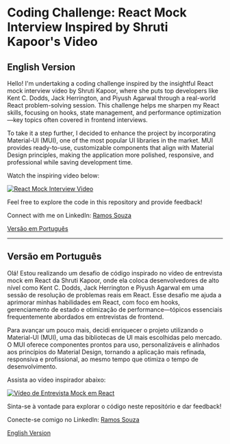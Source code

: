 # Coding Challenge: React Mock Interview Inspired by Shruti Kapoor's Video

## English Version

Hello! I'm undertaking a coding challenge inspired by the insightful React mock interview video by Shruti Kapoor, where she puts top developers like Kent C. Dodds, Jack Herrington, and Piyush Agarwal through a real-world React problem-solving session. This challenge helps me sharpen my React skills, focusing on hooks, state management, and performance optimization—key topics often covered in frontend interviews.

To take it a step further, I decided to enhance the project by incorporating Material-UI (MUI), one of the most popular UI libraries in the market. MUI provides ready-to-use, customizable components that align with Material Design principles, making the application more polished, responsive, and professional while saving development time.

Watch the inspiring video below:

[![React Mock Interview Video](https://img.youtube.com/vi/5KkaaYl5rwA/0.jpg)](https://www.youtube.com/watch?v=5KkaaYl5rwA)

Feel free to explore the code in this repository and provide feedback!

Connect with me on LinkedIn: [Ramos Souza](https://www.linkedin.com/in/ramos-souza/)

[Versão em Português](#versão-em-português)

---

## Versão em Português

Olá! Estou realizando um desafio de código inspirado no vídeo de entrevista mock em React da Shruti Kapoor, onde ela coloca desenvolvedores de alto nível como Kent C. Dodds, Jack Herrington e Piyush Agarwal em uma sessão de resolução de problemas reais em React. Esse desafio me ajuda a aprimorar minhas habilidades em React, com foco em hooks, gerenciamento de estado e otimização de performance—tópicos essenciais frequentemente abordados em entrevistas de frontend.

Para avançar um pouco mais, decidi enriquecer o projeto utilizando o Material-UI (MUI), uma das bibliotecas de UI mais escolhidas pelo mercado. O MUI oferece componentes prontos para uso, personalizáveis e alinhados aos princípios do Material Design, tornando a aplicação mais refinada, responsiva e profissional, ao mesmo tempo que otimiza o tempo de desenvolvimento.

Assista ao vídeo inspirador abaixo:

[![Vídeo de Entrevista Mock em React](https://img.youtube.com/vi/5KkaaYl5rwA/0.jpg)](https://www.youtube.com/watch?v=5KkaaYl5rwA)

Sinta-se à vontade para explorar o código neste repositório e dar feedback!

Conecte-se comigo no LinkedIn: [Ramos Souza](https://www.linkedin.com/in/ramos-souza/)

[English Version](#english-version)